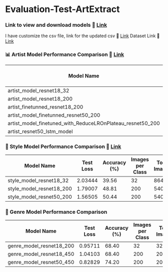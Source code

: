 # Evaluation-Test-ArtExtract

### Link to view and download models   🔗 [Link](https://drive.google.com/drive/folders/12-nycVsVzoftfbqKunuFDpw_kTOz1vCJ?usp=sharing)

I have customize the csv file, link for the updated csv 🔗 [Link](https://drive.google.com/drive/folders/1YlHOjKQijPQHqtalgNNG_FHF1fZP7npB?usp=sharing)
Dataset Link 🔗 [Link](https://drive.google.com/drive/folders/1ljvH_6HfT1uSoKBbZ6YDDgGUDT55638a?usp=sharing)


### 📊 Artist Model Performance Comparison 🔗 [Link](https://github.com/SahilKadge/Evaluation-Test-ArtExtract/blob/main/task1/evaluation.py)

| Model Name                                                   | Test Loss | Accuracy (%) | Images per Class | Total Images | model architecture Link        |
|--------------------------------------------------------------|-----------|---------------|------------------|--------------|-------------|
| artist_model_resnet18_32                                     | 3.90837   | 30.87         | 32               | 736          | 🔗 [Link](https://github.com/SahilKadge/Evaluation-Test-ArtExtract/blob/main/task1/artist/artist_model_resnet18_200.py) |
| artist_model_resnet18_200                                    | 1.86816   | 57.22         | 200              | 4600         | 🔗 [Link](https://github.com/SahilKadge/Evaluation-Test-ArtExtract/blob/main/task1/artist/artist_model_resnet18_200.py) |
| artist_finetunned_resnet18_200                               | 0.71938   | 79.48         | 200              | 4600         | 🔗 [Link](https://github.com/SahilKadge/Evaluation-Test-ArtExtract/blob/main/task1/artist_style_genre_model.py) |
| artist_model_finetunned_resnet50_200                         | 0.75762   | 79.22         | 200              | 4600         | 🔗 [Link](https://github.com/SahilKadge/Evaluation-Test-ArtExtract/blob/main/task1/artist/artist_model.py) |
| artist_model_finetuned_with_ReduceLROnPlateau_resnet50_200   | 0.78254   | 78.35         | 200              | 4600         | 🔗 [Link](https://github.com/SahilKadge/Evaluation-Test-ArtExtract/blob/main/task1/artist/artist_model.py) |
| artist_resnet50_lstm_model                                   | 0.86103   | 74.78         | 200              | 4600         | 🔗 [Link](https://github.com/SahilKadge/Evaluation-Test-ArtExtract/blob/main/task1/artist/artist_model.py) |




### 🎨 Style Model Performance Comparison  🔗 [Link](https://github.com/SahilKadge/Evaluation-Test-ArtExtract/blob/main/task1/evaluation.py)

| Model Name                  | Test Loss | Accuracy (%) | Images per Class | Total Images | model architecture Link        |
|----------------------------|-----------|---------------|------------------|--------------|-------------|
| style_model_resnet18_32    | 2.03444   | 39.56         | 32               | 864          | 🔗 [Link](https://github.com/SahilKadge/Evaluation-Test-ArtExtract/blob/main/task1/artist_style_genre_model.py) |
| style_model_resnet18_200   | 1.79007   | 48.81         | 200              | 5400         | 🔗 [Link](https://github.com/SahilKadge/Evaluation-Test-ArtExtract/blob/main/task1/artist_style_genre_model.py) |
| style_model_resnet50_200   | 1.56505   | 50.44         | 200              | 5400         | 🔗 [Link](https://github.com/SahilKadge/Evaluation-Test-ArtExtract/blob/main/task1/style/style_model.py) |



### 🎼 Genre Model Performance Comparison

| Model Name                  | Test Loss | Accuracy (%) | Images per Class | Total Images | model architecture Link        |
|----------------------------|-----------|---------------|------------------|--------------|-------------|
| genre_model_resnet18_200   | 0.95711   | 68.40         | 32               | 320          | 🔗 [Link](https://github.com/SahilKadge/Evaluation-Test-ArtExtract/blob/main/task1/artist_style_genre_model.py) |
| genre_model_resnet18_450   | 1.04103   | 68.40         | 200              | 2000         | 🔗 [Link](https://github.com/SahilKadge/Evaluation-Test-ArtExtract/blob/main/task1/artist_style_genre_model.py) |
| genre_model_resnet50_450   | 0.82829   | 74.20         | 200              | 2000         | 🔗 [Link](https://github.com/SahilKadge/Evaluation-Test-ArtExtract/blob/main/task1/genre/genre_model.py) |

